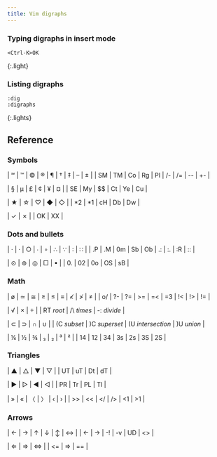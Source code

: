 ```yaml
---
title: Vim digraphs
---
```


### Typing digraphs in insert mode

```
<Ctrl-K>OK
```
{:.light}

### Listing digraphs


```
:dig
:digraphs
```
{:.lights}

## Reference

### Symbols

| ℠  | ™  | ©  | ®  | ¶  | †  | ‡  | &ndash; | ±  |
| SM | TM | Co | Rg | PI | /- | /= | --      | +- |

| §  | µ  | £  | ¢  | ¥  | ¤  |
| SE | My | $$ | Ct | Ye | Cu |

| ★  | ☆  | ♡  | ◆  | ◇  |
| *2 | *1 | cH | Db | Dw |

| ✓  | ✗  |
| OK | XX |

### Dots and bullets

| ⋅  | ·  | ○  | ∙  | ∘  | ∴  | ∵  | ∶  | ∷  |
| .P | .M | 0m | Sb | Ob | .: | :. | :R | :: |

| ⊙  | ⊚  | ◎   | □  | ▪  |
| 0. | 02 | 0o  | OS | sB |

### Math

| ø  | ≃  | ≅  | ≥  | ≤  | ≡  | ≮  | ≯  | ≠  |
| o/ | ?- | ?= | >= | =< | =3 | !< | !> | != |

| √         | ×          | ÷           |
| RT *root* | /\ *times* | -: *divide* |

| ⊂           | ⊃             | ∩                 | ∪          |
| (C *subset* | )C *superset* | (U *intersection* | )U *union* |

| ¼  | ½  | ¾  | ₃  | ₂  | ³  | ²  |
| 14 | 12 | 34 | 3s | 2s | 3S | 2S |

### Triangles

| ▲  | △  | ▼  | ▽  |
| UT | uT | Dt | dT |

| ▶  | ▷  | ◀  | ◁  |
| PR | Tr | PL | Tl |

| »  | «  | 〈 | 〉 | ‹  | ›  |
| >> | << | </ | /> | <1 | >1 |

### Arrows

| ←  | →  | ↑  | ↓  | ↕ | ↔ |
| <- | -> | -! | -v | UD | <> |

| ⇐  | ⇒  | ⇔  |
| <= | => | == |

<style>
.all table tr td { text-align: center; }
.all table tr:first-child td { font-size: 1.3em; padding-bottom: 0; }
.all table tr:first-child+tr td { font-size: 0.9em; color: dodgerblue; border-top: 0; padding-top: 0; font-family: fira mono, monospace; }
.all table em { color: #aaa; font-size: 0.9em; font-style: normal; font-family: roboto, sans-serif; }
</sytle>

